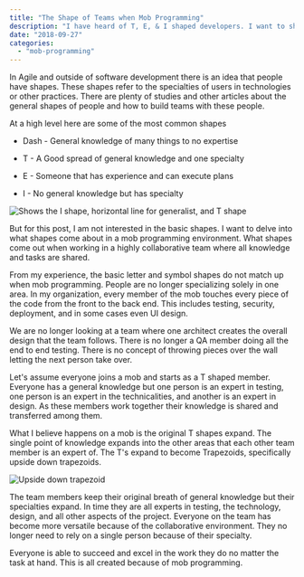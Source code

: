 ```yaml
---
title: "The Shape of Teams when Mob Programming"
description: "I have heard of T, E, & I shaped developers. I want to share how Mob Programming creates upside down trapazoid shaped developers."
date: "2018-09-27"
categories: 
  - "mob-programming"
---
```


In Agile and outside of software development there is an idea that people have shapes. These shapes refer to the specialties of users in technologies or other practices. There are plenty of studies and other articles about the general shapes of people and how to build teams with these people.   
  
At a high level here are some of the most common shapes

- Dash - General knowledge of many things to no expertise  
    
- T - A Good spread of general knowledge and one specialty
- E - Someone that has experience and can execute plans
- I - No general knowledge but has specialty 

![Shows the I shape, horizontal line for generalist, and T shape](/images/forPosts/shapesOfPeople.png)

But for this post, I am not interested in the basic shapes. I want to delve into what shapes come about in a mob programming environment. What shapes come out when working in a highly collaborative team where all knowledge and tasks are shared.

From my experience, the basic letter and symbol shapes do not match up when mob programming. People are no longer specializing solely in one area. In my organization, every member of the mob touches every piece of the code from the front to the back end. This includes testing, security, deployment, and in some cases even UI design. 

We are no longer looking at a team where one architect creates the overall design that the team follows. There is no longer a QA member doing all the end to end testing. There is no concept of throwing pieces over the wall letting the next person take over. 

Let's assume everyone joins a mob and starts as a T shaped member. Everyone has a general knowledge but one person is an expert in testing, one person is an expert in the technicalities, and another is an expert in design. As these members work together their knowledge is shared and transferred among them.

What I believe happens on a mob is the original T shapes expand. The single point of knowledge expands into the other areas that each other team member is an expert of. The T's expand to become Trapezoids, specifically upside down trapezoids. 

![Upside down trapezoid](/images/forPosts/trapezoid.png)

The team members keep their original breath of general knowledge but their specialties expand. In time they are all experts in testing, the technology, design, and all other aspects of the project. Everyone on the team has become more versatile because of the collaborative environment. They no longer need to rely on a single person because of their specialty. 

Everyone is able to succeed and excel in the work they do no matter the task at hand. This is all created because of mob programming.
